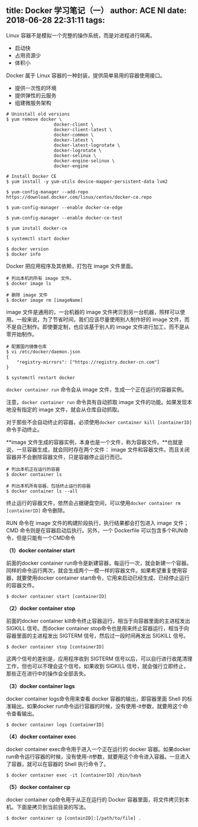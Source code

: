 title: Docker 学习笔记（一）
author: ACE NI
date: 2018-06-28 22:31:11
tags:
---
Linux 容器不是模拟一个完整的操作系统，而是对进程进行隔离。

- 启动快
- 占用资源少
- 体积小

Docker 属于 Linux 容器的一种封装，提供简单易用的容器使用接口。

- 提供一次性的环境
- 提供弹性的云服务
- 组建微服务架构

<!--more-->

```
# Uninstall old versions
$ yum remove docker \
                  docker-client \
                  docker-client-latest \
                  docker-common \
                  docker-latest \
                  docker-latest-logrotate \
                  docker-logrotate \
                  docker-selinux \
                  docker-engine-selinux \
                  docker-engine
                  
# Install Docker CE
$ yum install -y yum-utils device-mapper-persistent-data lvm2
  
$ yum-config-manager --add-repo https://download.docker.com/linux/centos/docker-ce.repo

$ yum-config-manager --enable docker-ce-edge

$ yum-config-manager --enable docker-ce-test

$ yum install docker-ce

$ systemctl start docker

$ docker version
$ docker info

```

Docker 把应用程序及其依赖，打包在 image 文件里面。

```
# 列出本机的所有 image 文件。
$ docker image ls

# 删除 image 文件
$ docker image rm [imageName]
```

image 文件是通用的，一台机器的 image 文件拷贝到另一台机器，照样可以使用。一般来说，为了节省时间，我们应该尽量使用别人制作好的 image 文件，而不是自己制作。即使要定制，也应该基于别人的 image 文件进行加工，而不是从零开始制作。

```
# 配置国内镜像仓库
$ vi /etc/docker/daemon.json
{
    "registry-mirrors": ["https://registry.docker-cn.com"]
}

$ systemctl restart docker
```

`docker container run` 命令会从 image 文件，生成一个正在运行的容器实例。

注意，`docker container run` 命令具有自动抓取 image 文件的功能。如果发现本地没有指定的 image 文件，就会从仓库自动抓取。

对于那些不会自动终止的容器，必须使用`docker container kill [containerID]` 命令手动终止。

**image 文件生成的容器实例，本身也是一个文件，称为容器文件。**也就是说，一旦容器生成，就会同时存在两个文件： image 文件和容器文件。而且关闭容器并不会删除容器文件，只是容器停止运行而已。

```
# 列出本机正在运行的容器
$ docker container ls

# 列出本机所有容器，包括终止运行的容器
$ docker container ls --all
```

终止运行的容器文件，依然会占据硬盘空间，可以使用`docker container rm [containerID]` 命令删除。


RUN 命令在 image 文件的构建阶段执行，执行结果都会打包进入 image 文件；
CMD 命令则是在容器启动后执行。另外，一个 Dockerfile 可以包含多个RUN命令，但是只能有一个CMD命令




**（1）docker container start**

前面的docker container run命令是新建容器，每运行一次，就会新建一个容器。同样的命令运行两次，就会生成两个一模一样的容器文件。如果希望重复使用容器，就要使用docker container start命令，它用来启动已经生成、已经停止运行的容器文件。

```
$ docker container start [containerID]
```

**（2）docker container stop**

前面的docker container kill命令终止容器运行，相当于向容器里面的主进程发出 SIGKILL 信号。而docker container stop命令也是用来终止容器运行，相当于向容器里面的主进程发出 SIGTERM 信号，然后过一段时间再发出 SIGKILL 信号。

```
$ docker container stop [containerID]
```

这两个信号的差别是，应用程序收到 SIGTERM 信号以后，可以自行进行收尾清理工作，但也可以不理会这个信号。如果收到 SIGKILL 信号，就会强行立即终止，那些正在进行中的操作会全部丢失。

**（3）docker container logs**

docker container logs命令用来查看 docker 容器的输出，即容器里面 Shell 的标准输出。如果docker run命令运行容器的时候，没有使用-it参数，就要用这个命令查看输出。

```
$ docker container logs [containerID]
```

**（4）docker container exec**

docker container exec命令用于进入一个正在运行的 docker 容器。如果docker run命令运行容器的时候，没有使用-it参数，就要用这个命令进入容器。一旦进入了容器，就可以在容器的 Shell 执行命令了。
```
$ docker container exec -it [containerID] /bin/bash
```

**（5）docker container cp**

docker container cp命令用于从正在运行的 Docker 容器里面，将文件拷贝到本机。下面是拷贝到当前目录的写法。

```
$ docker container cp [containID]:[/path/to/file] .
```
